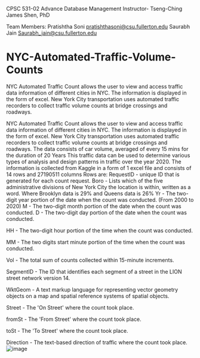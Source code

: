 CPSC 531-02 Advance Database Management 
Instructor- Tseng-Ching James Shen, PhD

Team Members:
Pratishtha Soni	pratishthasoni@csu.fullerton.edu
Saurabh Jain	Saurabh_jain@csu.fullerton.edu


# NYC-Automated-Traffic-Volume-Counts

NYC Automated Traffic Count allows the user to view and access traffic data information of different cities in NYC. The information is displayed in the form of excel. New York City transportation uses automated traffic recorders to collect traffic volume counts at bridge crossings and roadways. 

NYC Automated Traffic Count allows the user to view and access traffic data information of different cities in NYC. The information is displayed in the form of excel. New York City transportation uses automated traffic recorders to collect traffic volume counts at bridge crossings and roadways. The data consists of car volume, averaged of every 15 mins for the duration of  20 Years This traffic data can be used to determine various types of analysis and design patterns in traffic over the year 2020.
The information is collected from Kaggle in a form of 1 excel file and consists of 14 rows and 27190511 columns
Rows are:
RequestID - unique ID that is generated for each count request.
Boro - Lists which of the five administrative divisions of New York City the location is within, written as a word. Where Brooklyn data is 29% and Queens data is 26%
Yr - The two-digit year portion of the date when the count was conducted. (From 2000 to 2020)
M - The two-digit month portion of the date when the count was conducted.
D - The two-digit day portion of the date when the count was conducted.

HH - The two-digit hour portion of the time when the count was conducted.

MM - The two digits start minute portion of the time when the count was conducted.

Vol - The total sum of counts collected within 15-minute increments.

SegmentID - The ID that identifies each segment of a street in the LION street network version 14.

WktGeom - A text markup language for representing vector geometry objects on a map and spatial reference systems of spatial objects.

Street - The 'On Street' where the count took place.

fromSt - The 'From Street' where the count took place.

toSt - The 'To Street' where the count took place.

Direction - The text-based direction of traffic where the count took place.
![image](https://user-images.githubusercontent.com/42618226/206092441-3ed08ea0-e5f7-4a22-b0ab-1cd39a9c2fc7.png)

